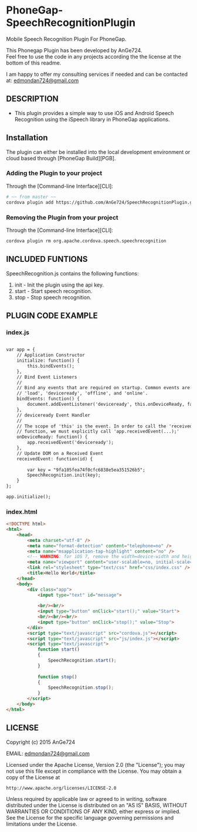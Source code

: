 PhoneGap-SpeechRecognitionPlugin
================================

Mobile Speech Recognition Plugin For PhoneGap.

This Phonegap Plugin has been developed by AnGe724.  
Feel free to use the code in any projects according the the license at the bottom of this readme.

I am happy to offer my consulting services if needed and can be contacted at: edmondan724@gmail.com

## DESCRIPTION ##

* This plugin provides a simple way to use iOS and Android Speech Recognition using the iSpeech library in PhoneGap applications.

## Installation
The plugin can either be installed into the local development environment or cloud based through [PhoneGap Build][PGB].

### Adding the Plugin to your project
Through the [Command-line Interface][CLI]:
```bash
# ~~ from master ~~
cordova plugin add https://github.com/AnGe724/SpeechRecognitionPlugin.git && cordova prepare
```

### Removing the Plugin from your project
Through the [Command-line Interface][CLI]:
```bash
cordova plugin rm org.apache.cordova.speech.speechrecognition
```

## INCLUDED FUNTIONS ##

SpeechRecognition.js contains the following functions:

1. init - Init the plugin using the api key.
2. start - Start speech recognition.
3. stop - Stop speech recognition.

## PLUGIN CODE EXAMPLE ##



### index.js ###
```html

var app = {
    // Application Constructor
    initialize: function() {
        this.bindEvents();
    },
    // Bind Event Listeners
    //
    // Bind any events that are required on startup. Common events are:
    // 'load', 'deviceready', 'offline', and 'online'.
    bindEvents: function() {
        document.addEventListener('deviceready', this.onDeviceReady, false);
    },
    // deviceready Event Handler
    //
    // The scope of 'this' is the event. In order to call the 'receivedEvent'
    // function, we must explicitly call 'app.receivedEvent(...);'
    onDeviceReady: function() {
        app.receivedEvent('deviceready');
    },
    // Update DOM on a Received Event
    receivedEvent: function(id) {
        
        var key = "9fa105fea74f0cfc6838e5ea351526b5";
        SpeechRecognition.init(key);
    }
};

app.initialize();

```


### index.html ###
```html
<!DOCTYPE html>
<html>
    <head>
        <meta charset="utf-8" />
        <meta name="format-detection" content="telephone=no" />
        <meta name="msapplication-tap-highlight" content="no" />
        <!-- WARNING: for iOS 7, remove the width=device-width and height=device-height attributes. See https://issues.apache.org/jira/browse/CB-4323 -->
        <meta name="viewport" content="user-scalable=no, initial-scale=1, maximum-scale=1, minimum-scale=1, width=device-width, height=device-height, target-densitydpi=device-dpi" />
        <link rel="stylesheet" type="text/css" href="css/index.css" />
        <title>Hello World</title>
    </head>
    <body>
        <div class="app">
            <input type="text" id="message">
                
            <br/><br/>
            <input type="button" onClick="start();" value="Start">
            <br/><br/><br/>
            <input type="button" onClick="stop();" value="Stop">
        </div>
        <script type="text/javascript" src="cordova.js"></script>
        <script type="text/javascript" src="js/index.js"></script>
        <script type="text/javascript">
            function start()
            {
                SpeechRecognition.start();
            }
        
            function stop()
            {
                SpeechRecognition.stop();
            }
        </script>
    </body>
</html>

```

## LICENSE ##

Copyright (c) 2015 AnGe724

EMAIL: edmondan724@gmail.com   

Licensed under the Apache License, Version 2.0 (the "License");
you may not use this file except in compliance with the License.
You may obtain a copy of the License at

    http://www.apache.org/licenses/LICENSE-2.0

Unless required by applicable law or agreed to in writing, software
distributed under the License is distributed on an "AS IS" BASIS,
WITHOUT WARRANTIES OR CONDITIONS OF ANY KIND, either express or implied.
See the License for the specific language governing permissions and
limitations under the License.
